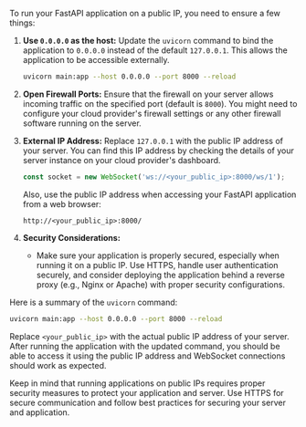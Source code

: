 To run your FastAPI application on a public IP, you need to ensure a few things:

1. **Use `0.0.0.0` as the host:**
   Update the `uvicorn` command to bind the application to `0.0.0.0` instead of the default `127.0.0.1`. This allows the application to be accessible externally.

    ```bash
    uvicorn main:app --host 0.0.0.0 --port 8000 --reload
    ```

2. **Open Firewall Ports:**
   Ensure that the firewall on your server allows incoming traffic on the specified port (default is `8000`). You might need to configure your cloud provider's firewall settings or any other firewall software running on the server.

3. **External IP Address:**
   Replace `127.0.0.1` with the public IP address of your server. You can find this IP address by checking the details of your server instance on your cloud provider's dashboard.

   ```javascript
   const socket = new WebSocket('ws://<your_public_ip>:8000/ws/1');
   ```

   Also, use the public IP address when accessing your FastAPI application from a web browser:

   ```http
   http://<your_public_ip>:8000/
   ```

4. **Security Considerations:**
   - Make sure your application is properly secured, especially when running it on a public IP. Use HTTPS, handle user authentication securely, and consider deploying the application behind a reverse proxy (e.g., Nginx or Apache) with proper security configurations.

Here is a summary of the `uvicorn` command:

```bash
uvicorn main:app --host 0.0.0.0 --port 8000 --reload
```

Replace `<your_public_ip>` with the actual public IP address of your server. After running the application with the updated command, you should be able to access it using the public IP address and WebSocket connections should work as expected.

Keep in mind that running applications on public IPs requires proper security measures to protect your application and server. Use HTTPS for secure communication and follow best practices for securing your server and application.
